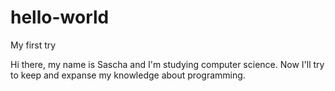 # hello-world
My first try

Hi there, my name is Sascha and I'm studying computer science.
Now I'll try to keep and expanse my knowledge about programming.
